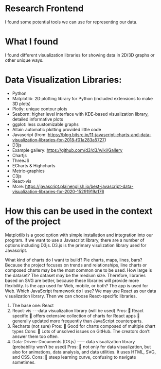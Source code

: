 # Research Frontend

I found some potential tools we can use for representing our data.

# What I found

I found different visualization libraries for showing data in 2D/3D graphs or other unique ways.

# Data Visualization Libraries:
- Python
 - Matplotlib: 2D plotting library for Python (included extensions to make 3D plots)
 - Plotly: unique contour plots
 - Seaborn: higher level interface with KDE-based visualization library, detailed informative plots
 - ggplot: less customizable graphs
 - Altair: automatic plotting provided little code
- Javascript (from: https://blog.bitsrc.io/11-javascript-charts-and-data-visualization-libraries-for-2018-f01a283a5727)
 - D3js
  - Example gallery: https://github.com/d3/d3/wiki/Gallery
 - Chartjs
 - ThreeJS
 - ECharts & Highcharts
 - Metric-graphics
 - C3js
 - React-vis
 - More: https://javascript.plainenglish.io/best-javascript-data-visualization-libraries-for-2020-15291919a176


# How this can be used in the context of the project
Matplotlib is a good option with simple installation and integration into our program. If we want to use a Javascript library, there are a number of options including D3js.
D3.js is the primary visulization library used for Javascript. 


What kind of charts do I want to build? Pie charts, maps, lines, bars?
Because the project focuses on trends and relationships, line charts or composed charts may be the most common one to be used. 
How large is the dataset?
The dataset may be the medium size. Therefore, libraries based on SVG are better, because these libraries will provide more flexibility. 
Is the app used for Web, mobile, or both?
The app is used for Web. 
Which JavaScript framework do I use?
We may use React as our data visualization library. Then we can choose React-specific libraries.
1.	The base one: React
2.	React-vis ---data visualization library (will be used)
Pros: 
	React specific
	offers extensive collection of charts for React apps
	generally updated more frequently than JavaScript counterparts.
3.	Recharts (not sure)
Pros:
	Good for charts composed of multiple chart types
Cons:
	Lots of unsolved issues on GitHub. The creators don’t answer them too often.
4.	Data-Driven-Documents (D3.js) ---- data visualization library (probability won’t be used)
Pros: 
	not only for data visualization, but also for animations, data analysis, and data utilities. It uses HTML, SVG, and CSS.
Cons: 
	steep learning curve, confusing to navigate sometimes.
